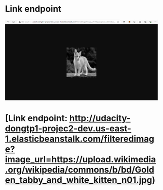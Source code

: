 # Link endpoint
![image](./greenshots/run_web_success_url.png)

# [Link endpoint: http://udacity-dongtp1-projec2-dev.us-east-1.elasticbeanstalk.com/filteredimage?image_url=https://upload.wikimedia.org/wikipedia/commons/b/bd/Golden_tabby_and_white_kitten_n01.jpg)
